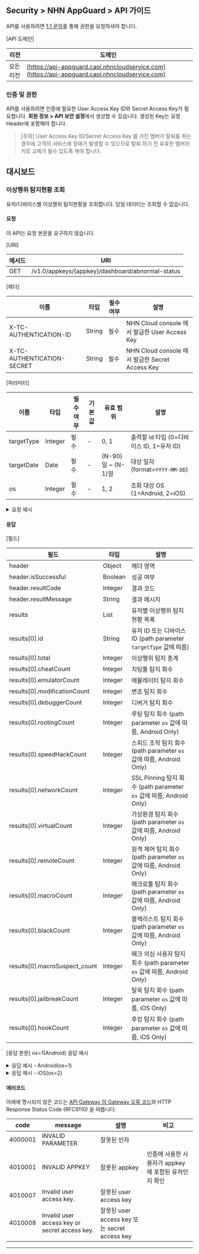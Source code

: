 ## Security > NHN AppGuard > API 가이드

API를 사용하려면 [1:1 문의](https://www.toast.com/kr/support/inquiry?alias=tab3_08)를 통해 권한을 요청하셔야 합니다.

[API 도메인]

| 리전 | 도메인 |
| --- | --- |
| 모든 리전 | [https://api-appguard.capi.nhncloudservice.com](https://api-appguard.capi.nhncloudservice.com) |

### 인증 및 권한

API를 사용하려면 인증에 필요한 User Access Key ID와 Secret Access Key가 필요합니다. **회원 정보 > API 보안 설정**에서 생성할 수 있습니다.
생성된 Key는 요청 Header에 포함해야 합니다.

> [주의]
> User Access Key ID/Secret Access Key 를 가진 멤버가 탈퇴를 하는 경우에 고객의 서비스에 장애가 발생할 수 있으므로 탈퇴 하기 전 유효한 멤버의 키로 교체가 될수 있도록 해야 합니다.

## 대시보드

### 이상행위 탐지현황 조회

유저/디바이스별 이상행위 탐지현황을 조회합니다.
당일 데이터는 조회할 수 없습니다.

#### 요청

이 API는 요청 본문을 요구하지 않습니다.

[URI]

| 메서드 | URI |
| --- | --- |
| GET | /v1.0/appkeys/{appkey}/dashboard/abnormal-status |

[헤더]

| 이름 | 타입 | 필수 여부 | 설명 |
| --- | --- | ----- | --- |
| X-TC-AUTHENTICATION-ID | String | 필수 | NHN Cloud console 에서 발급한 User Access Key |
| X-TC-AUTHENTICATION-SECRET | String | 필수 | NHN Cloud console 에서 발급한 Secret Access Key |

[파라미터]

| 이름 | 타입 | 필수 여부 | 기본값 | 유효 범위              | 설명 |
| --- | --- | ----- | --- |--------------------| --- |
| targetType | Integer | 필수 | - | 0, 1               | 출력할 id 타입 (0=디바이스 ID, 1=유저 ID) |
| targetDate | Date | 필수 | - | (N-90)일 \~ (N-1)일 | 대상 일자 (format=`YYYY-MM-DD`) |
| os | Integer | 필수 | - | 1, 2               | 조회 대상 OS (1=Android, 2=iOS) |

<details><summary>요청 예시</summary>

<p>

```
curl -X GET "https://api-appguard.capi.nhncloudservice.com/v1.0/appkeys/{appkey}/dashboard/abnormal-status?targetType=0&targetDate=2024-01-01&os=1" \ 
 -H "Content-Type: application/json" 
 -H "X-TC-AUTHENTICATION-ID: {user_access_jey}" 
 -H "X-TC-AUTHENTICATION-SECRET: {secret_access_key}"
```

</p>
</details>

#### 응답

[필드]

| 필드 | 타입 | 설명 |
| --- | --- | --- |
| header | Object | 헤더 영역 |
| header.isSuccessful | Boolean | 성공 여부 |
| header.resultCode | Integer | 결과 코드 |
| header.resultMessage | String | 결과 메시지 |
| results | List | 유저별 이상행위 탐지 현황 목록 |
| results[0].id | String | 유저 ID 또는 디바이스 ID (path parameter `targetType` 값에 따름) |
| results[0].total | Integer | 이상행위 탐지 총계 |
| results[0].cheatCount | Integer | 치팅툴 탐지 회수 |
| results[0].emulatorCount | Integer | 에뮬레이터 탐지 회수 |
| results[0].modificationCount | Integer | 변조 탐지 회수 |
| results[0].debuggerCount | Integer | 디버거 탐지 회수 |
| results[0].rootingCount | Integer | 루팅 탐지 회수 (path parameter `os` 값에 따름, Android Only) |
| results[0].speedHackCount | Integer | 스피드 조작 탐지 회수 (path parameter `os` 값에 따름, Android Only) |
| results[0].networkCount | Integer | SSL Pinning 탐지 회수 (path parameter `os` 값에 따름, Android Only) |
| results[0].virtualCount | Integer | 가상환경 탐지 회수 (path parameter `os` 값에 따름, Android Only) |
| results[0].remoteCount | Integer | 원격 제어 탐지 회수 (path parameter `os` 값에 따름, Android Only) |
| results[0].macroCount | Integer | 매크로툴 탐지 회수 (path parameter `os` 값에 따름, Android Only) |
| results[0].blackCount | Integer | 블랙리스트 탐지 회수 (path parameter `os` 값에 따름, Android Only) |
| results[0].macroSuspect\_count | Integer | 매크 의심 사용자 탐지 회수 (path parameter `os` 값에 따름, Android Only) |
| results[0].jailbreakCount | Integer | 탈옥 탐지 회수 (path parameter `os` 값에 따름, iOS Only) |
| results[0].hookCount | Integer | 후킹 탐지 회수 (path parameter `os` 값에 따름, iOS Only) |

[응답 본문]
os=1(Android) 응답 예시

<details><summary>응답 예시 - Android(os=1)</summary>

<p>

```json
{
    "header": {
        "resultCode": 1,
        "resultMessage": "Request success",
        "isSuccessful": true
    },
    "results": [
        { 
            "id": "id123", 
            "total": 12,
            "cheatCount": 1,
            "emulatorCount": 1,
            "modificationCount": 1,
            "debuggerCount": 1,
            "rootingCount": 1,
            "speedHackCount": 1,
            "networkCount": 1,
            "virtualCount": 1,
            "remoteCount": 1,
            "macroCount": 1,
            "blackCount": 1,
            "macroSuspect_count": 1
        }
    ]
}
```

</p>
</details>

<details><summary>응답 예시 - iOS(os=2)</summary>

<p>

```json
{
    "header": {
        "resultCode": 1,
        "resultMessage": "Request success",
        "isSuccessful": true
    },
    "results": [
        { 
            "id": "device123", 
            "total": 6,
            "cheatCount": 1,
            "emulatorCount": 1,
            "modificationCount": 1,
            "debuggerCount": 1,
            "jailbreakCount": 1,
            "hookCount": 1
        }
    ]
}
```

</p>
</details>


#### 에러코드

아래에 명시되지 않은 코드는 [API Gateway 의 Gateway 오류 코드](https://docs.nhncloud.com/ko/Application%20Service/API%20Gateway/ko/error-code/)와 HTTP Response Status Code \(RFC9110\) 을 따릅니다\.

| code | message | 설명 | 비고 |
| ---- | ------- | --- | --- |
| 4000001 | INVALID PARAMETER | 잘못된 인자 |  |
| 4010001 | INVALID APPKEY | 잘못된 appkey | 인증에 사용한 사용자가 appkey 에 포함된 유저인지 확인 |
| 4010007 | Invalid user access key. | 잘못된 user access key |  |
| 4010008 | Invalid user access key or secret access key. | 잘못된 user access key 또는 secret access key |  |

---